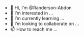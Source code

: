 - 👋 Hi, I’m @Randerson-Abdon
- 👀 I’m interested in ...
- 🌱 I’m currently learning ...
- 💞️ I’m looking to collaborate on ...
- 📫 How to reach me ...

<!---
Randerson-Abdon/Randerson-Abdon is a ✨ special ✨ repository because its `README.md` (this file) appears on your GitHub profile.
You can click the Preview link to take a look at your changes.
--->

